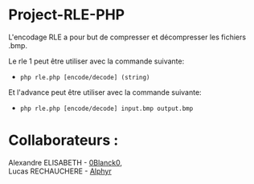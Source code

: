 # Project-RLE-PHP

L'encodage RLE a pour but de compresser et décompresser les fichiers .bmp.

Le rle 1 peut être utiliser avec la commande suivante:   

- `php rle.php [encode/decode] (string)`   

   
Et l'advance peut être utiliser avec la commande suivante:   

- `php rle.php [encode/decode] input.bmp output.bmp`   

   
Collaborateurs :
======

Alexandre ELISABETH - [0Blanck0](https://github.com/0Blanck0/),  
Lucas RECHAUCHERE - [Alphyr](https://github.com/Alphyr/) 
